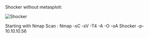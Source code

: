 Shocker without metasploit:

![Shocker](https://user-images.githubusercontent.com/55708909/91436133-21961600-e885-11ea-9527-06aa2d2e852d.png)

Starting with Nmap Scan :
Nmap -sC -sV -T4 -A -O -oA Shocker -p- 10.10.10.56


